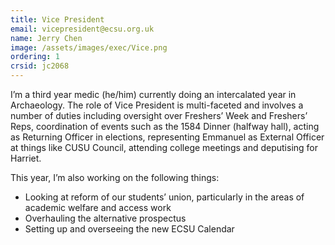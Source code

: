```yaml
---
title: Vice President
email: vicepresident@ecsu.org.uk
name: Jerry Chen
image: /assets/images/exec/Vice.png
ordering: 1
crsid: jc2068
---
```

I’m a third year medic (he/him) currently doing an intercalated year in Archaeology. The role of Vice President is multi-faceted and involves a number of duties including oversight over Freshers’ Week and Freshers’ Reps, coordination of events such as the 1584 Dinner (halfway hall), acting as Returning Officer in elections, representing Emmanuel as External Officer at things like CUSU Council, attending college meetings and deputising for Harriet. 

This year, I’m also working on the following things:
* Looking at reform of our students’ union, particularly in the areas of academic welfare and access work
* Overhauling the alternative prospectus
* Setting up and overseeing the new ECSU Calendar
